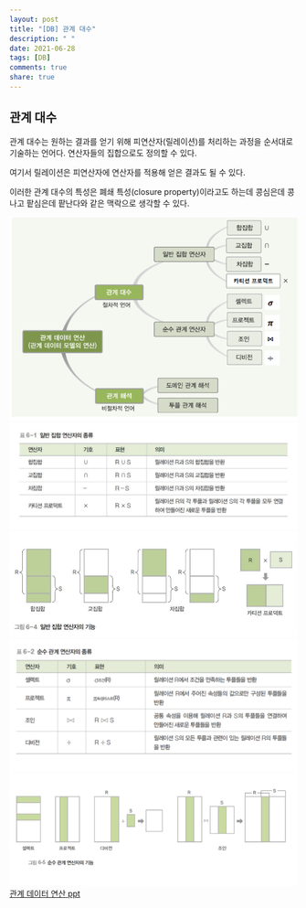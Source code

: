 ```yaml
---
layout: post
title: "[DB] 관계 대수"
description: " "
date: 2021-06-28
tags: [DB]
comments: true
share: true
---
```


## 관계 대수

관계 대수는 원하는 결과를 얻기 위해 피연산자(릴레이션)를 처리하는 과정을 순서대로 기술하는 언어다. 연산자들의 집합으로도 정의할 수 있다.

여기서 릴레이션은 피연산자에 연산자를 적용해 얻은 결과도 될 수 있다.

이러한 관계 대수의 특성은 폐쇄 특성(closure property)이라고도 하는데 콩심은데 콩나고 팥심은데 팥난다와 같은 맥락으로 생각할 수 있다.

<img src="./관계 대수 연산자 종류.png">

<img src="./일반 집합 연산자 종류.png">

<img src="./일반 집합 연산자 기능.png">

<img src="./순수 관계 연산자 종류.png">

<img src="./순수 관계 연산자의 기능.png">

<a href="./Microsoft PowerPoint - ch06_관계 데이터 연산.pptx.pdf">
관계 데이터 연산 ppt
</a>
